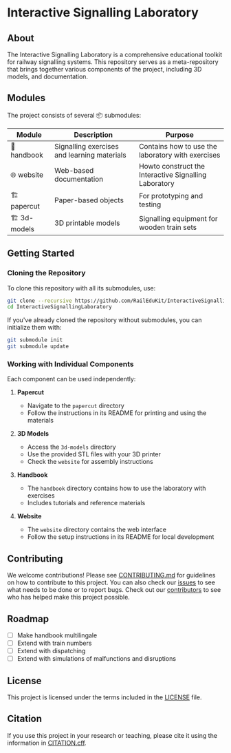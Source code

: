 # Interactive Signalling Laboratory

## About
The Interactive Signalling Laboratory is a comprehensive educational toolkit for railway signalling systems. This repository serves as a meta-repository that brings together various components of the project, including 3D models, and documentation.

## Modules
The project consists of several 📦 submodules:

| Module | Description | Purpose |
|--------|-------------|---------|
| 📖 handbook | Signalling exercises and learning materials | Contains how to use the laboratory with exercises |
| 🌐 website | Web-based documentation | Howto construct the Interactive Signalling Laboratory |
| 🏗️ papercut | Paper-based objects | For prototyping and testing |
| 🏗️ 3d-models | 3D printable models | Signalling equipment for wooden train sets |

## Getting Started

### Cloning the Repository
To clone this repository with all its submodules, use:

```bash
git clone --recursive https://github.com/RailEduKit/InteractiveSignallingLaboratory.git
cd InteractiveSignallingLaboratory
```

If you've already cloned the repository without submodules, you can initialize them with:

```bash
git submodule init
git submodule update
```

### Working with Individual Components
Each component can be used independently:

1. **Papercut**
   - Navigate to the `papercut` directory
   - Follow the instructions in its README for printing and using the materials

2. **3D Models**
   - Access the `3d-models` directory
   - Use the provided STL files with your 3D printer
   - Check the `website` for assembly instructions

3. **Handbook**
   - The `handbook` directory contains how to use the laboratory with exercises
   - Includes tutorials and reference materials

4. **Website**
   - The `website` directory contains the web interface
   - Follow the setup instructions in its README for local development

## Contributing
We welcome contributions! Please see [CONTRIBUTING.md](CONTRIBUTING.md) for guidelines on how to contribute to this project. You can also check our [issues](https://github.com/RailEduKit/InteractiveSignallingLaboratory/issues) to see what needs to be done or to report bugs. Check out our [contributors](https://github.com/RailEduKit/SigLab-Website/blob/main/CONTRIBUTORS.md) to see who has helped make this project possible.

## Roadmap
- [ ] Make handbook multilingale
- [ ] Extend with train numbers
- [ ] Extend with dispatching
- [ ] Extend with simulations of malfunctions and disruptions

## License
This project is licensed under the terms included in the [LICENSE](LICENSE) file.

## Citation
If you use this project in your research or teaching, please cite it using the information in [CITATION.cff](CITATION.cff).